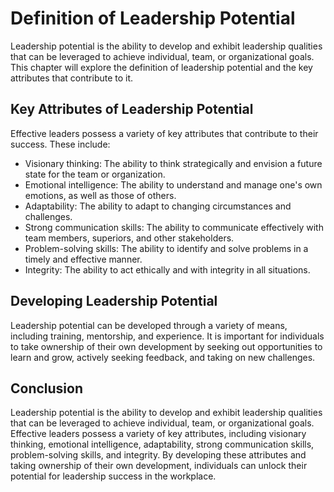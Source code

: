 Definition of Leadership Potential
=================================================================================

Leadership potential is the ability to develop and exhibit leadership qualities that can be leveraged to achieve individual, team, or organizational goals. This chapter will explore the definition of leadership potential and the key attributes that contribute to it.

Key Attributes of Leadership Potential
--------------------------------------

Effective leaders possess a variety of key attributes that contribute to their success. These include:

* Visionary thinking: The ability to think strategically and envision a future state for the team or organization.
* Emotional intelligence: The ability to understand and manage one's own emotions, as well as those of others.
* Adaptability: The ability to adapt to changing circumstances and challenges.
* Strong communication skills: The ability to communicate effectively with team members, superiors, and other stakeholders.
* Problem-solving skills: The ability to identify and solve problems in a timely and effective manner.
* Integrity: The ability to act ethically and with integrity in all situations.

Developing Leadership Potential
-------------------------------

Leadership potential can be developed through a variety of means, including training, mentorship, and experience. It is important for individuals to take ownership of their own development by seeking out opportunities to learn and grow, actively seeking feedback, and taking on new challenges.

Conclusion
----------

Leadership potential is the ability to develop and exhibit leadership qualities that can be leveraged to achieve individual, team, or organizational goals. Effective leaders possess a variety of key attributes, including visionary thinking, emotional intelligence, adaptability, strong communication skills, problem-solving skills, and integrity. By developing these attributes and taking ownership of their own development, individuals can unlock their potential for leadership success in the workplace.
